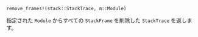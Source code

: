```
remove_frames!(stack::StackTrace, m::Module)
```

指定された `Module` からすべての `StackFrame` を削除した `StackTrace` を返します。
